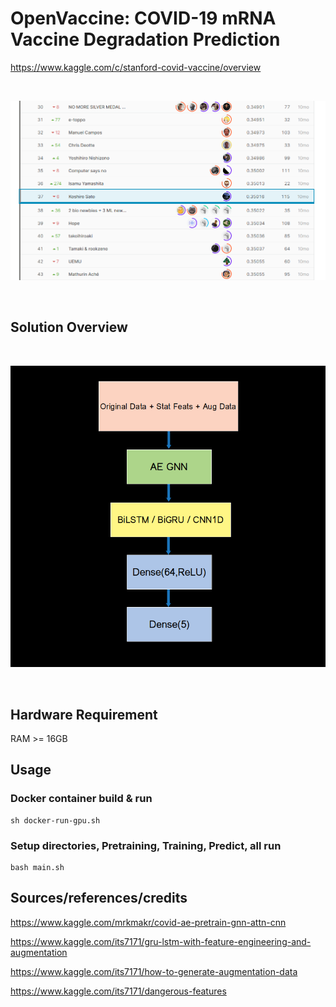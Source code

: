 # OpenVaccine: COVID-19 mRNA Vaccine Degradation Prediction

https://www.kaggle.com/c/stanford-covid-vaccine/overview

<br>

![leaderboard_img](img/leaderboard.png)

<br>

## Solution Overview

<br>

![Solution.img](img/solution.png)

<br>

## Hardware Requirement

RAM >= 16GB

## Usage

### Docker container build & run

```
sh docker-run-gpu.sh
```

### Setup directories, Pretraining, Training, Predict, all run

```
bash main.sh
```

## Sources/references/credits

https://www.kaggle.com/mrkmakr/covid-ae-pretrain-gnn-attn-cnn

https://www.kaggle.com/its7171/gru-lstm-with-feature-engineering-and-augmentation

https://www.kaggle.com/its7171/how-to-generate-augmentation-data

https://www.kaggle.com/its7171/dangerous-features